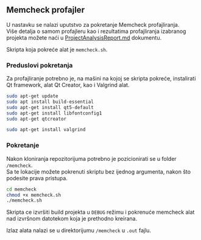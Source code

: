 ## Memcheck profajler

U nastavku se nalazi uputstvo za pokretanje Memcheck profajliranja.  
Više detalja o samom profajleru kao i rezultatima profajliranja izabranog projekta možete naći u [ProjectAnalysisReport.md](../ProjectAnalysisReport.md) dokumentu.

Skripta koja pokreće alat je `memcheck.sh`.

### Preduslovi pokretanja
Za profajliranje potrebno je, na mašini na kojoj se skripta pokreće, instalirati Qt framework, alat Qt Creator, kao i Valgrind alat.

```bash
sudo apt-get update
sudo apt install build-essential
sudo apt-get install qt5-default
sudo apt-get install libfontconfig1
sudo apt-get qtcreator

sudo apt-get install valgrind
```


### Pokretanje
Nakon kloniranja repozitorijuma potrebno je pozicionirati se u folder `/memcheck`.  
Sa te lokacije možete pokrenuti skriptu bez ijednog argumenta, nakon što podesite prava pristupa.

```bash
cd memcheck
chmod +x memcheck.sh
./memcheck.sh
```
Skripta ce izvršiti build projekta u `DEBUG` režimu i pokrenuće memcheck alat nad izvršnom datotekom koja je prethodno kreirana. 

Izlaz alata nalazi se u direktorijumu `/memcheck` u `.out` fajlu.
